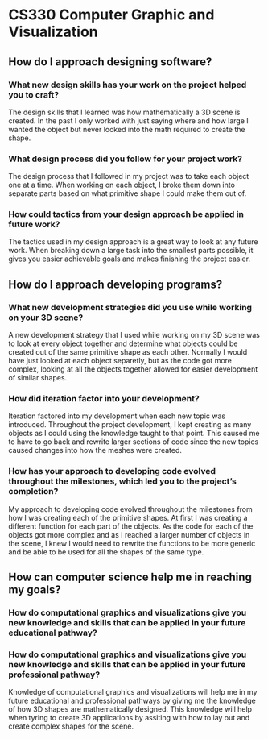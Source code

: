 # CS330 Computer Graphic and Visualization

<h2><b>How do I approach designing software?</b></h2>
<h3>What new design skills has your work on the project helped you to craft?</h3>
The design skills that I learned was how mathematically a 3D scene is created. In the past I only worked with just saying where and how large I wanted the object but never looked into the math required to create the shape.
<h3>What design process did you follow for your project work?</h3>
The design process that I followed in my project was to take each object one at a time. When working on each object, I broke them down into separate parts based on what primitive shape I could make them out of.
<h3>How could tactics from your design approach be applied in future work?</h3>
The tactics used in my design approach is a great way to look at any future work. When breaking down a large task into the smallest parts possible, it gives you easier achievable goals and makes finishing the project easier.

<h2><b>How do I approach developing programs?</b></h2>
<h3>What new development strategies did you use while working on your 3D scene?</h3>
A new development strategy that I used while working on my 3D scene was to look at every object together and determine what objects could be created out of the same primitive shape as each other. Normally I would have just looked at each object separetly, but as the code got more complex, looking at all the objects together allowed for easier development of similar shapes.
<h3>How did iteration factor into your development?</h3>
Iteration factored into my development when each new topic was introduced. Throughout the project development, I kept creating as many objects as I could using the knowledge taught to that point. This caused me to have to go back and rewrite larger sections of code since the new topics caused changes into how the meshes were created.
<h3>How has your approach to developing code evolved throughout the milestones, which led you to the project’s completion?</h3>
My approach to developing code evolved throughout the milestones from how I was creating each of the primitive shapes. At first I was creating a different function for each part of the objects. As the code for each of the objects got more complex and as I reached a larger number of objects in the scene, I knew I would need to rewrite the functions to be more generic and be able to be used for all the shapes of the same type.

<h2><b>How can computer science help me in reaching my goals?</b></h2>
<h3>How do computational graphics and visualizations give you new knowledge and skills that can be applied in your future educational pathway?</h3>
<h3>How do computational graphics and visualizations give you new knowledge and skills that can be applied in your future professional pathway?</h3>
Knowledge of computational graphics and visualizations will help me in my future educational and professional pathways by giving me the knowledge of how 3D shapes are mathematically designed. This knowledge will help when tyring to create 3D applications by assiting with how to lay out and create complex shapes for the scene.
